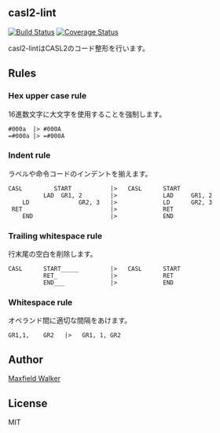 ## casl2-lint

[![Build Status](https://travis-ci.org/node-casl2-comet2/casl2-lint.svg?branch=master)](https://travis-ci.org/node-casl2-comet2/casl2-lint)
[![Coverage Status](https://coveralls.io/repos/github/node-casl2-comet2/casl2-lint/badge.svg?branch=master)](https://coveralls.io/github/node-casl2-comet2/casl2-lint?branch=master)

casl2-lintはCASL2のコード整形を行います。

## Rules

### Hex upper case rule
16進数文字に大文字を使用することを強制します。

```
#000a  |> #000A
=#000a |> =#000A
```

### Indent rule
ラベルや命令コードのインデントを揃えます。

```
CASL         START           |>   CASL      START
          LAD  GR1, 2        |>             LAD     GR1, 2
    LD              GR2, 3   |>             LD      GR2, 3
 RET                         |>             RET
    END                      |>             END
```

### Trailing whitespace rule
行末尾の空白を削除します。

```
CASL      START_____         |>   CASL      START
          RET_               |>             RET
          END___             |>             END
```

### Whitespace rule
オペランド間に適切な間隔をあけます。
```
GR1,1,    GR2   |>   GR1, 1, GR2
```



## Author
[Maxfield Walker](https://github.com/MaxfieldWalker)

## License
MIT
